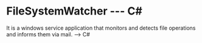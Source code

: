 # FileSystemWatcher --- C#
It is a windows service application that monitors and detects file operations and informs them via mail.
--> C#
